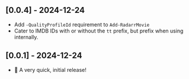## [0.0.4] - 2024-12-24

* Add `-QualityProfileId` requirement to `Add-RadarrMovie`
* Cater to IMDB IDs with or without the `tt` prefix, but prefix when using internally.

## [0.0.1] - 2024-12-24

* 🎉 A very quick, initial release!